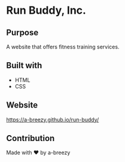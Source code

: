 # Run Buddy, Inc.

## Purpose
A website that offers fitness training services.

## Built with
* HTML
* CSS

## Website
https://a-breezy.github.io/run-buddy/

## Contribution
Made with ❤️ by a-breezy
